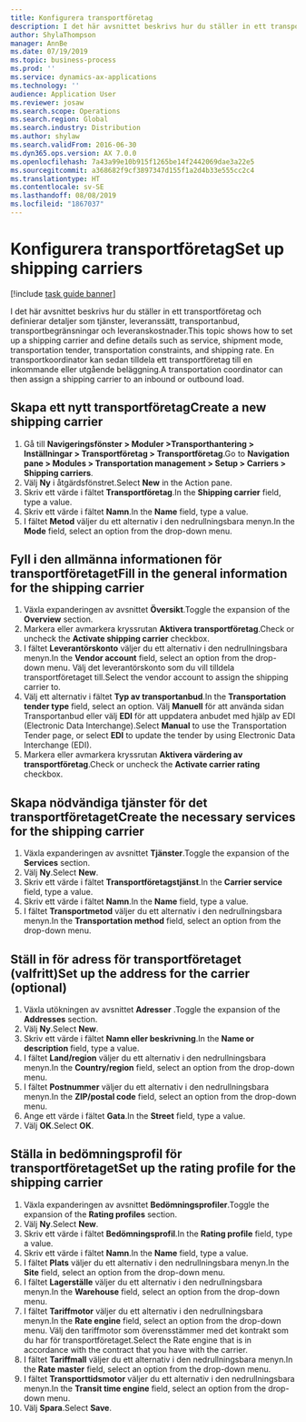 ```yaml
---
title: Konfigurera transportföretag
description: I det här avsnittet beskrivs hur du ställer in ett transportföretag och definierar detaljer som tjänster, leveranssätt, transportanbud, transportbegränsningar och leveranskostnader.
author: ShylaThompson
manager: AnnBe
ms.date: 07/19/2019
ms.topic: business-process
ms.prod: ''
ms.service: dynamics-ax-applications
ms.technology: ''
audience: Application User
ms.reviewer: josaw
ms.search.scope: Operations
ms.search.region: Global
ms.search.industry: Distribution
ms.author: shylaw
ms.search.validFrom: 2016-06-30
ms.dyn365.ops.version: AX 7.0.0
ms.openlocfilehash: 7a43a99e10b915f1265be14f2442069dae3a22e5
ms.sourcegitcommit: a368682f9cf3897347d155f1a2d4b33e555cc2c4
ms.translationtype: HT
ms.contentlocale: sv-SE
ms.lasthandoff: 08/08/2019
ms.locfileid: "1867037"
---
```

# <a name="set-up-shipping-carriers"></a><span data-ttu-id="efb8f-103">Konfigurera transportföretag</span><span class="sxs-lookup"><span data-stu-id="efb8f-103">Set up shipping carriers</span></span>

[!include [task guide banner](../../includes/task-guide-banner.md)]

<span data-ttu-id="efb8f-104">I det här avsnittet beskrivs hur du ställer in ett transportföretag och definierar detaljer som tjänster, leveranssätt, transportanbud, transportbegränsningar och leveranskostnader.</span><span class="sxs-lookup"><span data-stu-id="efb8f-104">This topic shows how to set up a shipping carrier and define details such as service, shipment mode, transportation tender, transportation constraints, and shipping rate.</span></span> <span data-ttu-id="efb8f-105">En transportkoordinator kan sedan tilldela ett transportföretag till en inkommande eller utgående beläggning.</span><span class="sxs-lookup"><span data-stu-id="efb8f-105">A transportation coordinator can then assign a shipping carrier to an inbound or outbound load.</span></span>


## <a name="create-a-new-shipping-carrier"></a><span data-ttu-id="efb8f-106">Skapa ett nytt transportföretag</span><span class="sxs-lookup"><span data-stu-id="efb8f-106">Create a new shipping carrier</span></span>
1. <span data-ttu-id="efb8f-107">Gå till **Navigeringsfönster > Moduler >Transporthantering > Inställningar > Transportföretag > Transportföretag**.</span><span class="sxs-lookup"><span data-stu-id="efb8f-107">Go to **Navigation pane > Modules > Transportation management > Setup > Carriers > Shipping carriers**.</span></span>
2. <span data-ttu-id="efb8f-108">Välj **Ny** i åtgärdsfönstret.</span><span class="sxs-lookup"><span data-stu-id="efb8f-108">Select **New** in the Action pane.</span></span>
3. <span data-ttu-id="efb8f-109">Skriv ett värde i fältet **Transportföretag**.</span><span class="sxs-lookup"><span data-stu-id="efb8f-109">In the **Shipping carrier** field, type a value.</span></span>
4. <span data-ttu-id="efb8f-110">Skriv ett värde i fältet **Namn**.</span><span class="sxs-lookup"><span data-stu-id="efb8f-110">In the **Name** field, type a value.</span></span>
5. <span data-ttu-id="efb8f-111">I fältet **Metod** väljer du ett alternativ i den nedrullningsbara menyn.</span><span class="sxs-lookup"><span data-stu-id="efb8f-111">In the **Mode** field, select an option from the drop-down menu.</span></span>

## <a name="fill-in-the-general-information-for-the-shipping-carrier"></a><span data-ttu-id="efb8f-112">Fyll i den allmänna informationen för transportföretaget</span><span class="sxs-lookup"><span data-stu-id="efb8f-112">Fill in the general information for the shipping carrier</span></span>
1. <span data-ttu-id="efb8f-113">Växla expanderingen av avsnittet **Översikt**.</span><span class="sxs-lookup"><span data-stu-id="efb8f-113">Toggle the expansion of the **Overview** section.</span></span>
2. <span data-ttu-id="efb8f-114">Markera eller avmarkera kryssrutan **Aktivera transportföretag**.</span><span class="sxs-lookup"><span data-stu-id="efb8f-114">Check or uncheck the **Activate shipping carrier** checkbox.</span></span>
3. <span data-ttu-id="efb8f-115">I fältet **Leverantörskonto** väljer du ett alternativ i den nedrullningsbara menyn.</span><span class="sxs-lookup"><span data-stu-id="efb8f-115">In the **Vendor account** field, select an option from the drop-down menu.</span></span> <span data-ttu-id="efb8f-116">Välj det leverantörskonto som du vill tilldela transportföretaget till.</span><span class="sxs-lookup"><span data-stu-id="efb8f-116">Select the vendor account to assign the shipping carrier to.</span></span>  
4. <span data-ttu-id="efb8f-117">Välj ett alternativ i fältet **Typ av transportanbud**.</span><span class="sxs-lookup"><span data-stu-id="efb8f-117">In the **Transportation tender type** field, select an option.</span></span> <span data-ttu-id="efb8f-118">Välj **Manuell** för att använda sidan Transportanbud eller välj **EDI** för att uppdatera anbudet med hjälp av EDI (Electronic Data Interchange).</span><span class="sxs-lookup"><span data-stu-id="efb8f-118">Select **Manual** to use the Transportation Tender page, or select **EDI** to update the tender by using Electronic Data Interchange (EDI).</span></span>  
5. <span data-ttu-id="efb8f-119">Markera eller avmarkera kryssrutan **Aktivera värdering av transportföretag**.</span><span class="sxs-lookup"><span data-stu-id="efb8f-119">Check or uncheck the **Activate carrier rating** checkbox.</span></span>

## <a name="create-the-necessary-services-for-the-shipping-carrier"></a><span data-ttu-id="efb8f-120">Skapa nödvändiga tjänster för det transportföretaget</span><span class="sxs-lookup"><span data-stu-id="efb8f-120">Create the necessary services for the shipping carrier</span></span>
1. <span data-ttu-id="efb8f-121">Växla expanderingen av avsnittet **Tjänster**.</span><span class="sxs-lookup"><span data-stu-id="efb8f-121">Toggle the expansion of the **Services** section.</span></span>
2. <span data-ttu-id="efb8f-122">Välj **Ny**.</span><span class="sxs-lookup"><span data-stu-id="efb8f-122">Select **New**.</span></span>
3. <span data-ttu-id="efb8f-123">Skriv ett värde i fältet **Transportföretagstjänst**.</span><span class="sxs-lookup"><span data-stu-id="efb8f-123">In the **Carrier service** field, type a value.</span></span>
4. <span data-ttu-id="efb8f-124">Skriv ett värde i fältet **Namn**.</span><span class="sxs-lookup"><span data-stu-id="efb8f-124">In the **Name** field, type a value.</span></span>
5. <span data-ttu-id="efb8f-125">I fältet **Transportmetod** väljer du ett alternativ i den nedrullningsbara menyn.</span><span class="sxs-lookup"><span data-stu-id="efb8f-125">In the **Transportation method** field, select an option from the drop-down menu.</span></span>

## <a name="set-up-the-address-for-the-carrier-optional"></a><span data-ttu-id="efb8f-126">Ställ in för adress för transportföretaget (valfritt)</span><span class="sxs-lookup"><span data-stu-id="efb8f-126">Set up the address for the carrier (optional)</span></span>
1. <span data-ttu-id="efb8f-127">Växla utökningen av avsnittet **Adresser** .</span><span class="sxs-lookup"><span data-stu-id="efb8f-127">Toggle the expansion of the **Addresses** section.</span></span>
2. <span data-ttu-id="efb8f-128">Välj **Ny**.</span><span class="sxs-lookup"><span data-stu-id="efb8f-128">Select **New**.</span></span>
3. <span data-ttu-id="efb8f-129">Skriv ett värde i fältet **Namn eller beskrivning**.</span><span class="sxs-lookup"><span data-stu-id="efb8f-129">In the **Name or description** field, type a value.</span></span>
4. <span data-ttu-id="efb8f-130">I fältet **Land/region** väljer du ett alternativ i den nedrullningsbara menyn.</span><span class="sxs-lookup"><span data-stu-id="efb8f-130">In the **Country/region** field, select an option from the drop-down menu.</span></span>
5. <span data-ttu-id="efb8f-131">I fältet **Postnummer** väljer du ett alternativ i den nedrullningsbara menyn.</span><span class="sxs-lookup"><span data-stu-id="efb8f-131">In the **ZIP/postal code** field, select an option from the drop-down menu.</span></span>
6. <span data-ttu-id="efb8f-132">Ange ett värde i fältet **Gata**.</span><span class="sxs-lookup"><span data-stu-id="efb8f-132">In the **Street** field, type a value.</span></span>
7. <span data-ttu-id="efb8f-133">Välj **OK**.</span><span class="sxs-lookup"><span data-stu-id="efb8f-133">Select **OK**.</span></span>

## <a name="set-up-the-rating-profile-for-the-shipping-carrier"></a><span data-ttu-id="efb8f-134">Ställa in bedömningsprofil för transportföretaget</span><span class="sxs-lookup"><span data-stu-id="efb8f-134">Set up the rating profile for the shipping carrier</span></span>
1. <span data-ttu-id="efb8f-135">Växla expanderingen av avsnittet **Bedömningsprofiler**.</span><span class="sxs-lookup"><span data-stu-id="efb8f-135">Toggle the expansion of the **Rating profiles** section.</span></span>
2. <span data-ttu-id="efb8f-136">Välj **Ny**.</span><span class="sxs-lookup"><span data-stu-id="efb8f-136">Select **New**.</span></span>
3. <span data-ttu-id="efb8f-137">Skriv ett värde i fältet **Bedömningsprofil**.</span><span class="sxs-lookup"><span data-stu-id="efb8f-137">In the **Rating profile** field, type a value.</span></span>
4. <span data-ttu-id="efb8f-138">Skriv ett värde i fältet **Namn**.</span><span class="sxs-lookup"><span data-stu-id="efb8f-138">In the **Name** field, type a value.</span></span>
5. <span data-ttu-id="efb8f-139">I fältet **Plats** väljer du ett alternativ i den nedrullningsbara menyn.</span><span class="sxs-lookup"><span data-stu-id="efb8f-139">In the **Site** field, select an option from the drop-down menu.</span></span>
6. <span data-ttu-id="efb8f-140">I fältet **Lagerställe** väljer du ett alternativ i den nedrullningsbara menyn.</span><span class="sxs-lookup"><span data-stu-id="efb8f-140">In the **Warehouse** field, select an option from the drop-down menu.</span></span>
7. <span data-ttu-id="efb8f-141">I fältet **Tariffmotor** väljer du ett alternativ i den nedrullningsbara menyn.</span><span class="sxs-lookup"><span data-stu-id="efb8f-141">In the **Rate engine** field, select an option from the drop-down menu.</span></span> <span data-ttu-id="efb8f-142">Välj den tariffmotor som överensstämmer med det kontrakt som du har för transportföretaget.</span><span class="sxs-lookup"><span data-stu-id="efb8f-142">Select the Rate engine that is in accordance with the contract that you have with the carrier.</span></span>  
8. <span data-ttu-id="efb8f-143">I fältet **Tariffmall** väljer du ett alternativ i den nedrullningsbara menyn.</span><span class="sxs-lookup"><span data-stu-id="efb8f-143">In the **Rate master** field, select an option from the drop-down menu.</span></span>
9. <span data-ttu-id="efb8f-144">I fältet **Transporttidsmotor** väljer du ett alternativ i den nedrullningsbara menyn.</span><span class="sxs-lookup"><span data-stu-id="efb8f-144">In the **Transit time engine** field, select an option from the drop-down menu.</span></span>
10. <span data-ttu-id="efb8f-145">Välj **Spara**.</span><span class="sxs-lookup"><span data-stu-id="efb8f-145">Select **Save**.</span></span>

